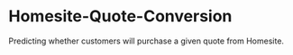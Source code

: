 # Homesite-Quote-Conversion
Predicting whether customers will purchase a given quote from Homesite.
